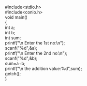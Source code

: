 #include<stdio.h> <br>
#include<conio.h><br>
void main()<br>
{<br>
int a;<br>
int b;<br>
int sum;<br>
printf("\n Enter the 1st no:\n");<br>
scanf("%d",&a);<br>
printf("\n Enter the 2nd no:\n");<br>
scanf("%d",&b);<br>
sum=a+b;<br>
printf("\n the addition value:%d",sum);<br>
getch();<br>
}<br>
